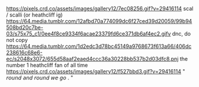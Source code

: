 <https://pixels.crd.co/assets/images/gallery12/7ec08256.gif?v=29416114> scal / scalli (or heathcliff ig) <https://64.media.tumblr.com/12afbd70a774099dc6f27ced39d20059/99b94508bd20c7be-03/s75x75_c1/0ee4f8ce9334f6acae23379fd6ce371db6af4ec2.gifv> dnc, do not copy
<https://64.media.tumblr.com/1d2edc3d78bc45149a9768673f613a66/406dc238616c68e6-ec/s2048x3072/655d58aaf2eaed4ccc36a30228bb537b2d03dfc8.pnj>
the number 1 heathcliff fan of all time <https://pixels.crd.co/assets/images/gallery12/f527bbd3.gif?v=29416114> " 𝘳𝘰𝘶𝘯𝘥 𝘢𝘯𝘥 𝘳𝘰𝘶𝘯𝘥 𝘸𝘦 𝘨𝘰 . "

